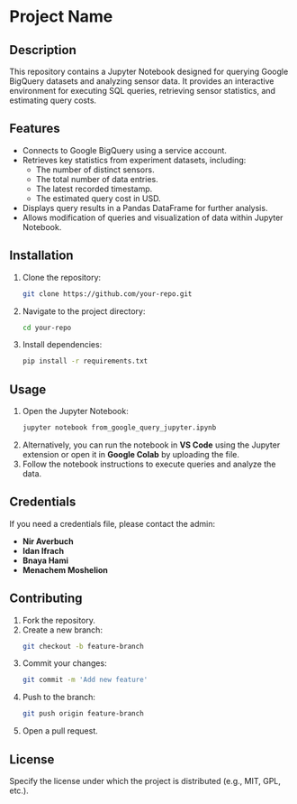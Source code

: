 # Project Name

## Description
This repository contains a Jupyter Notebook designed for querying Google BigQuery datasets and analyzing sensor data. It provides an interactive environment for executing SQL queries, retrieving sensor statistics, and estimating query costs. 

## Features
- Connects to Google BigQuery using a service account.
- Retrieves key statistics from experiment datasets, including:
  - The number of distinct sensors.
  - The total number of data entries.
  - The latest recorded timestamp.
  - The estimated query cost in USD.
- Displays query results in a Pandas DataFrame for further analysis.
- Allows modification of queries and visualization of data within Jupyter Notebook.

## Installation
1. Clone the repository:
   ```sh
   git clone https://github.com/your-repo.git
   ```
2. Navigate to the project directory:
   ```sh
   cd your-repo
   ```
3. Install dependencies:
   ```sh
   pip install -r requirements.txt
   ```

## Usage
1. Open the Jupyter Notebook:
   ```sh
   jupyter notebook from_google_query_jupyter.ipynb
   ```
2. Alternatively, you can run the notebook in **VS Code** using the Jupyter extension or open it in **Google Colab** by uploading the file.
3. Follow the notebook instructions to execute queries and analyze the data.

## Credentials
If you need a credentials file, please contact the admin:
- **Nir Averbuch**
- **Idan Ifrach**
- **Bnaya Hami**
- **Menachem Moshelion**

## Contributing
1. Fork the repository.
2. Create a new branch:
   ```sh
   git checkout -b feature-branch
   ```
3. Commit your changes:
   ```sh
   git commit -m 'Add new feature'
   ```
4. Push to the branch:
   ```sh
   git push origin feature-branch
   ```
5. Open a pull request.

## License
Specify the license under which the project is distributed (e.g., MIT, GPL, etc.).